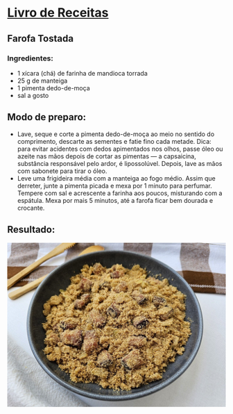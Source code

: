 # [Livro de Receitas](../README.md)

## Farofa Tostada

### Ingredientes:

- 1 xícara (chá) de farinha de mandioca torrada
- 25 g de manteiga
- 1 pimenta dedo-de-moça
- sal a gosto

## Modo de preparo:

- Lave, seque e corte a pimenta dedo-de-moça ao meio no sentido do comprimento, descarte as sementes e fatie fino cada metade. Dica: para evitar acidentes com dedos apimentados nos olhos, passe óleo ou azeite nas mãos depois de cortar as pimentas — a capsaicina, substância responsável pelo ardor, é lipossolúvel. Depois, lave as mãos com sabonete para tirar o óleo.
- Leve uma frigideira média com a manteiga ao fogo médio. Assim que derreter, junte a pimenta picada e mexa por 1 minuto para perfumar. Tempere com sal e acrescente a farinha aos poucos, misturando com a espátula. Mexa por mais 5 minutos, até a farofa ficar bem dourada e crocante.

## Resultado:

![Farofa Tostada](../img/farofa-tostada.jpeg)